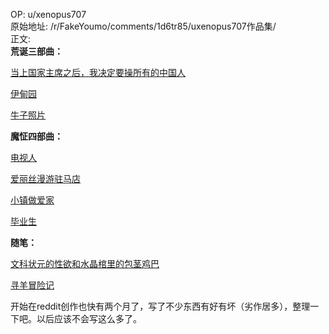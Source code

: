 
OP: u/xenopus707  
原始地址: /r/FakeYoumo/comments/1d6tr85/uxenopus707作品集/  
正文:  
**荒诞三部曲：**

[当上国家主席之后，我决定要操所有的中国人](https://www.reddit.com/r/NEWTo_Cave/comments/1c2rzx8/当上国家主席之后我决定要操所有的中国人/?utm_source=share&utm_medium=web3x&utm_name=web3xcss&utm_term=1&utm_content=share_button)

[伊甸园](https://www.reddit.com/r/NEWTo_Cave/comments/1d3vjjh/伊甸园/?utm_source=share&utm_medium=web3x&utm_name=web3xcss&utm_term=1&utm_content=share_button)

[牛子照片](https://www.reddit.com/r/NEWTo_Cave/comments/1cm68x6/牛子照片/?utm_source=share&utm_medium=web3x&utm_name=web3xcss&utm_term=1&utm_content=share_button)

**魔怔四部曲：**

[电视人](https://www.reddit.com/r/NEWTo_Cave/comments/1c6qtp9/电视人/?utm_source=share&utm_medium=web3x&utm_name=web3xcss&utm_term=1&utm_content=share_button)

[爱丽丝漫游驻马店](https://www.reddit.com/r/NEWTo_Cave/comments/1cqx7ul/爱丽丝漫游驻马店/?utm_source=share&utm_medium=web3x&utm_name=web3xcss&utm_term=1&utm_content=share_button)

[小镇做爱家](https://www.reddit.com/r/NEWTo_Cave/comments/1cs8zd3/小镇做爱家/?utm_source=share&utm_medium=web3x&utm_name=web3xcss&utm_term=1&utm_content=share_button)

[毕业生](https://www.reddit.com/r/NEWTo_Cave/comments/1d1lzek/毕业生/?utm_source=share&utm_medium=web3x&utm_name=web3xcss&utm_term=1&utm_content=share_button)

**随笔：**

[文科状元的性欲和水晶棺里的包茎鸡巴](https://www.reddit.com/r/NEWTo_Cave/comments/1bulja6/文科状元的性欲和水晶棺里的包茎鸡巴/?utm_source=share&utm_medium=web3x&utm_name=web3xcss&utm_term=1&utm_content=share_button)

[寻羊冒险记](https://www.reddit.com/r/NEWTo_Cave/comments/1c7p1jr/寻羊冒险记/?utm_source=share&utm_medium=web3x&utm_name=web3xcss&utm_term=1&utm_content=share_button)

开始在reddit创作也快有两个月了，写了不少东西有好有坏（劣作居多），整理一下吧。以后应该不会写这么多了。
